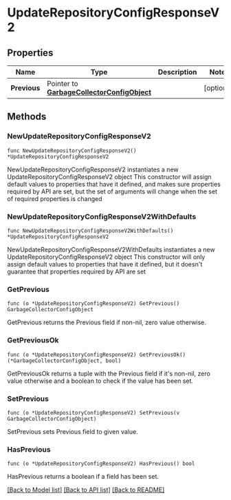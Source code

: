 # UpdateRepositoryConfigResponseV2

## Properties

Name | Type | Description | Notes
------------ | ------------- | ------------- | -------------
**Previous** | Pointer to [**GarbageCollectorConfigObject**](GarbageCollectorConfigObject.md) |  | [optional] 

## Methods

### NewUpdateRepositoryConfigResponseV2

`func NewUpdateRepositoryConfigResponseV2() *UpdateRepositoryConfigResponseV2`

NewUpdateRepositoryConfigResponseV2 instantiates a new UpdateRepositoryConfigResponseV2 object
This constructor will assign default values to properties that have it defined,
and makes sure properties required by API are set, but the set of arguments
will change when the set of required properties is changed

### NewUpdateRepositoryConfigResponseV2WithDefaults

`func NewUpdateRepositoryConfigResponseV2WithDefaults() *UpdateRepositoryConfigResponseV2`

NewUpdateRepositoryConfigResponseV2WithDefaults instantiates a new UpdateRepositoryConfigResponseV2 object
This constructor will only assign default values to properties that have it defined,
but it doesn't guarantee that properties required by API are set

### GetPrevious

`func (o *UpdateRepositoryConfigResponseV2) GetPrevious() GarbageCollectorConfigObject`

GetPrevious returns the Previous field if non-nil, zero value otherwise.

### GetPreviousOk

`func (o *UpdateRepositoryConfigResponseV2) GetPreviousOk() (*GarbageCollectorConfigObject, bool)`

GetPreviousOk returns a tuple with the Previous field if it's non-nil, zero value otherwise
and a boolean to check if the value has been set.

### SetPrevious

`func (o *UpdateRepositoryConfigResponseV2) SetPrevious(v GarbageCollectorConfigObject)`

SetPrevious sets Previous field to given value.

### HasPrevious

`func (o *UpdateRepositoryConfigResponseV2) HasPrevious() bool`

HasPrevious returns a boolean if a field has been set.


[[Back to Model list]](../README.md#documentation-for-models) [[Back to API list]](../README.md#documentation-for-api-endpoints) [[Back to README]](../README.md)


